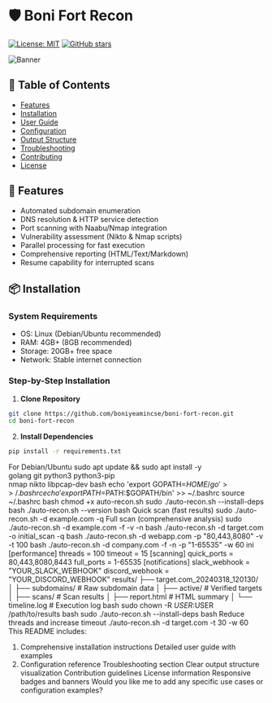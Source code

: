 # 🛡️ Boni Fort Recon

[![License: MIT](https://img.shields.io/badge/License-MIT-yellow.svg)](https://opensource.org/licenses/MIT)
[![GitHub stars](https://img.shields.io/github/stars/boniyeamincse/boni-fort-recon.svg)](https://github.com/boniyeamincse/boni-fort-recon/stargazers)

![Banner](https://i.ibb.co/m0b6W2H/security-scan-footer.png)

## 📌 Table of Contents
- [Features](#-features)
- [Installation](#-installation)
- [User Guide](#-user-guide)
- [Configuration](#-configuration)
- [Output Structure](#-output-structure)
- [Troubleshooting](#-troubleshooting)
- [Contributing](#-contributing)
- [License](#-license)

## 🌟 Features
- Automated subdomain enumeration
- DNS resolution & HTTP service detection
- Port scanning with Naabu/Nmap integration
- Vulnerability assessment (Nikto & Nmap scripts)
- Parallel processing for fast execution
- Comprehensive reporting (HTML/Text/Markdown)
- Resume capability for interrupted scans

## 📦 Installation

### System Requirements
- OS: Linux (Debian/Ubuntu recommended)
- RAM: 4GB+ (8GB recommended)
- Storage: 20GB+ free space
- Network: Stable internet connection

### Step-by-Step Installation

1. **Clone Repository**
```bash
git clone https://github.com/boniyeamincse/boni-fort-recon.git
cd boni-fort-recon
```

2. **Install Dependencies**
```bash
pip install -r requirements.txt
```


For Debian/Ubuntu
sudo apt update && sudo apt install -y \
golang git python3 python3-pip \
nmap nikto libpcap-dev
bash
echo 'export GOPATH=$HOME/go' >> ~/.bashrc
echo 'export PATH=$PATH:$GOPATH/bin' >> ~/.bashrc
source ~/.bashrc
bash
chmod +x auto-recon.sh
sudo ./auto-recon.sh --install-deps
bash
./auto-recon.sh --version
bash
Quick scan (fast results)
sudo ./auto-recon.sh -d example.com -q
Full scan (comprehensive analysis)
sudo ./auto-recon.sh -d example.com -f -v -n
bash
./auto-recon.sh -d target.com -o initial_scan -q
bash
./auto-recon.sh -d webapp.com -p "80,443,8080" -v -t 100
bash
./auto-recon.sh -d company.com -f -n -p "1-65535" -w 60
ini
[performance]
threads = 100
timeout = 15
[scanning]
quick_ports = 80,443,8080,8443
full_ports = 1-65535
[notifications]
slack_webhook = "YOUR_SLACK_WEBHOOK"
discord_webhook = "YOUR_DISCORD_WEBHOOK"
results/
├── target.com_20240318_120130/
│ ├── subdomains/ # Raw subdomain data
│ ├── active/ # Verified targets
│ ├── scans/ # Scan results
│ ├── report.html # HTML summary
│ └── timeline.log # Execution log
bash
sudo chown -R $USER:$USER /path/to/results
bash
sudo ./auto-recon.sh --install-deps
bash
Reduce threads and increase timeout
./auto-recon.sh -d target.com -t 30 -w 60
This README includes:
1. Comprehensive installation instructions
Detailed user guide with examples
3. Configuration reference
Troubleshooting section
Clear output structure visualization
Contribution guidelines
License information
Responsive badges and banners
Would you like me to add any specific use cases or configuration examples?
